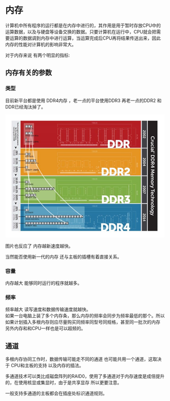 # 内存

计算机中所有程序的运行都是在内存中进行的，其作用是用于暂时存放CPU中的运算数据，以及与硬盘等设备交换的数据。只要计算机在运行中，CPU就会把需要运算的数据调到内存中进行运算，当运算完成后CPU再将结果传送出来，因此内存的性能对计算机的影响非常大。

对于内存来说 有两个明显的指标:

## 内存有关的参数

### 类型

目前新平台都是使用 DDR4内存 ，老一点的平台使用DDR3 再老一点的DDR2 和DDR已经淘汰掉了。

![](./imgs/mem/mem.jpg)

图片也反应了 内存越新速度越快。

当然能否使用新一代的内存 还与主板的插槽有着直接关系。

### 容量

内存越大 能够同时运行的程序就越多。

### 频率

频率越大 读写速度和数据传输速度就越快。  
如果一台电脑上装了多个内存条，那么内存的频率会同步为频率最低的那个。所以如果计划插入多根内存则应尽量购买同频率同型号同规格，甚至同一批次的内存  
另外内存和和CPU一样也是可以超频的。

## 通道

多根内存协同工作时，数据传输可能走不同的通道 也可能共用一个通道，这取决于 CPU和主板的支持 以及内存的插法。

多通道技术可以类比成磁盘阵列的RAID0，使用了多通道对于内存速度是成倍提升的，在使用核显或集显时，由于是共享显存 所以更要注意。

一般支持多通道的主板都会在插座处标识通道规则。

